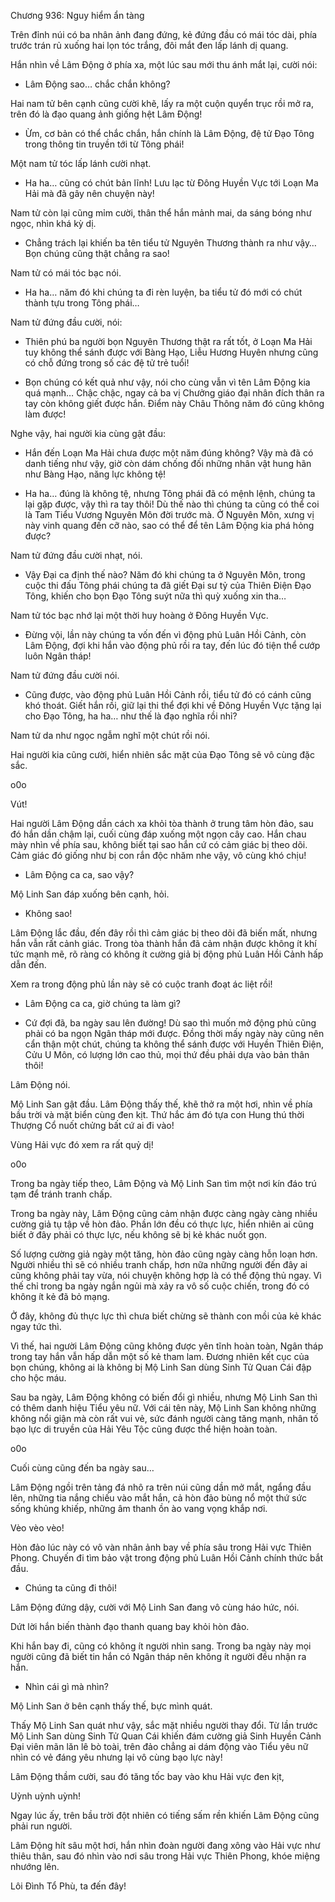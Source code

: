 




Chương 936: Nguy hiểm ẩn tàng


Trên đỉnh núi có ba nhân ảnh đang đứng, kẻ đứng đầu có mái tóc dài, phía trước trán rủ xuống hai lọn tóc trắng, đôi mắt đen lấp lánh dị quang.

Hắn nhìn về Lâm Động ở phía xa, một lúc sau mới thu ánh mắt lại, cười nói:

- Lâm Động sao… chắc chắn không?

Hai nam tử bên cạnh cũng cười khẽ, lấy ra một cuộn quyển trục rồi mở ra, trên đó là đạo quang ảnh giống hệt Lâm Động!

- Ừm, cơ bản có thể chắc chắn, hắn chính là Lâm Động, đệ tử Đạo Tông trong thông tin truyền tới từ Tông phái!

Một nam tử tóc lấp lánh cười nhạt.

- Ha ha… cũng có chút bản lĩnh! Lưu lạc từ Đông Huyền Vực tới Loạn Ma Hải mà đã gây nên chuyện này!

Nam tử còn lại cũng mỉm cười, thân thể hắn mảnh mai, da sáng bóng như ngọc, nhìn khá kỳ dị.

- Chẳng trách lại khiến ba tên tiểu tử Nguyên Thương thành ra như vậy… Bọn chúng cũng thật chẳng ra sao!

Nam tử có mái tóc bạc nói.

- Ha ha… năm đó khi chúng ta đi rèn luyện, ba tiểu tử đó mới có chút thành tựu trong Tông phái…

Nam tử đứng đầu cười, nói:

- Thiên phú ba người bọn Nguyên Thương thật ra rất tốt, ở Loạn Ma Hải tuy không thể sánh được với Bàng Hạo, Liễu Hương Huyên nhưng cũng có chỗ đứng trong số các đệ tử trẻ tuổi!

- Bọn chúng có kết quả như vậy, nói cho cùng vẫn vì tên Lâm Động kia quá mạnh… Chậc chậc, ngay cả ba vị Chưởng giáo đại nhân đích thân ra tay còn không giết được hắn. Điểm này Châu Thông năm đó cũng không làm được!

Nghe vậy, hai người kia cùng gật đầu:

- Hắn đến Loạn Ma Hải chưa được một năm đúng không? Vậy mà đã có danh tiếng như vậy, giờ còn dám chống đối những nhân vật hung hãn như Bàng Hạo, năng lực không tệ!

- Ha ha… đúng là không tệ, nhưng Tông phái đã có mệnh lệnh, chúng ta lại gặp được, vậy thì ra tay thôi! Dù thế nào thì chúng ta cũng có thể coi là Tam Tiểu Vương Nguyên Môn đời trước mà. Ở Nguyên Môn, xưng vị này vinh quang đến cỡ nào, sao có thể để tên Lâm Động kia phá hỏng được?

Nam tử đứng đầu cười nhạt, nói.

- Vậy Đại ca định thế nào? Năm đó khi chúng ta ở Nguyên Môn, trong cuộc thi đấu Tông phái chúng ta đã giết Đại sư tỷ của Thiên Điện Đạo Tông, khiến cho bọn Đạo Tông suýt nữa thì quỳ xuống xin tha…

Nam tử tóc bạc nhớ lại một thời huy hoàng ở Đông Huyền Vực.

- Đừng vội, lần này chúng ta vốn đến vì động phủ Luân Hồi Cảnh, còn Lâm Động, đợi khi hắn vào động phủ rồi ra tay, đến lúc đó tiện thể cướp luôn Ngân tháp!

Nam tử đứng đầu cười nói.

- Cũng được, vào động phủ Luân Hồi Cảnh rồi, tiểu tử đó có cánh cũng khó thoát. Giết hắn rồi, giữ lại thi thể đợi khi về Đông Huyền Vực tặng lại cho Đạo Tông, ha ha… như thế là đạo nghĩa rồi nhỉ?

Nam tử da như ngọc ngẫm nghĩ một chút rồi nói.

Hai người kia cũng cười, hiển nhiên sắc mặt của Đạo Tông sẽ vô cùng đặc sắc.

o0o

Vút!

Hai người Lâm Động dần cách xa khỏi tòa thành ở trung tâm hòn đảo, sau đó hắn dần chậm lại, cuối cùng đáp xuống một ngọn cây cao. Hắn chau mày nhìn về phía sau, không biết tại sao hắn cứ có cảm giác bị theo dõi. Cảm giác đó giống như bị con rắn độc nhăm nhe vậy, vô cùng khó chịu!

- Lâm Động ca ca, sao vậy?

Mộ Linh San đáp xuống bên cạnh, hỏi.

- Không sao!

Lâm Động lắc đầu, đến đây rồi thì cảm giác bị theo dõi đã biến mất, nhưng hắn vẫn rất cảnh giác. Trong tòa thành hắn đã cảm nhận được không ít khí tức mạnh mẽ, rõ ràng có không ít cường giả bị động phủ Luân Hồi Cảnh hấp dẫn đến.

Xem ra trong động phủ lần này sẽ có cuộc tranh đoạt ác liệt rồi!

- Lâm Động ca ca, giờ chúng ta làm gì?

- Cứ đợi đã, ba ngày sau lên đường! Dù sao thì muốn mở động phủ cũng phải có ba ngọn Ngân tháp mới được. Đồng thời mấy ngày này cũng nên cẩn thận một chút, chúng ta không thể sánh được với Huyền Thiên Điện, Cửu U Môn, có lượng lớn cao thủ, mọi thứ đều phải dựa vào bản thân thôi!

Lâm Động nói.

Mộ Linh San gật đầu. Lâm Động thấy thế, khẽ thở ra một hơi, nhìn về phía bầu trời và mặt biển cùng đen kịt. Thứ hắc ám đó tựa con Hung thú thời Thượng Cổ nuốt chửng bất cứ ai đi vào!

Vùng Hải vực đó xem ra rất quỷ dị!

o0o

Trong ba ngày tiếp theo, Lâm Động và Mộ Linh San tìm một nơi kín đáo trú tạm để tránh tranh chấp.

Trong ba ngày này, Lâm Động cũng cảm nhận được càng ngày càng nhiều cường giả tụ tập về hòn đảo. Phần lớn đều có thực lực, hiển nhiên ai cũng biết ở đây phải có thực lực, nếu không sẽ bị kẻ khác nuốt gọn.

Số lượng cường giả ngày một tăng, hòn đảo cũng ngày càng hỗn loạn hơn. Người nhiều thì sẽ có nhiều tranh chấp, hơn nữa những người đến đây ai cũng không phải tay vừa, nói chuyện không hợp là có thể động thủ ngay. Vì thế chỉ trong ba ngày ngắn ngủi mà xảy ra vô số cuộc chiến, trong đó có không ít kẻ đã bỏ mạng.

Ở đây, không đủ thực lực thì chưa biết chừng sẽ thành con mồi của kẻ khác ngay tức thì.

Vì thế, hai người Lâm Động cũng không được yên tĩnh hoàn toàn, Ngân tháp trong tay hắn vẫn hấp dẫn một số kẻ tham lam. Đương nhiên kết cục của bọn chúng, không ai là không bị Mộ Linh San dùng Sinh Tử Quan Cái đập cho hộc máu.

Sau ba ngày, Lâm Động không có biến đổi gì nhiều, nhưng Mộ Linh San thì có thêm danh hiệu Tiểu yêu nữ. Với cái tên này, Mộ Linh San không những không nổi giận mà còn rất vui vẻ, sức đánh người càng tăng mạnh, nhân tố bạo lực di truyền của Hải Yêu Tộc cũng được thể hiện hoàn toàn.

o0o

Cuối cùng cũng đến ba ngày sau…

Lâm Động ngồi trên tảng đá nhô ra trên núi cũng dần mở mắt, ngẩng đầu lên, những tia nắng chiếu vào mắt hắn, cả hòn đảo bùng nổ một thứ sức sống khủng khiếp, những âm thanh ồn ào vang vọng khắp nơi.

Vèo vèo vèo!

Hòn đảo lúc này có vô vàn nhân ảnh bay về phía sâu trong Hải vực Thiên Phong. Chuyến đi tìm bảo vật trong động phủ Luân Hồi Cảnh chính thức bắt đầu.

- Chúng ta cũng đi thôi!

Lâm Động đứng dậy, cười với Mộ Linh San đang vô cùng háo hức, nói.

Dứt lời hắn biến thành đạo thanh quang bay khỏi hòn đảo.

Khi hắn bay đi, cũng có không ít người nhìn sang. Trong ba ngày này mọi người cũng đã biết tin hắn có Ngân tháp nên không ít người đều nhận ra hắn.

- Nhìn cái gì mà nhìn?

Mộ Linh San ở bên cạnh thấy thế, bực mình quát.

Thấy Mộ Linh San quát như vậy, sắc mặt nhiều người thay đổi. Từ lần trước Mộ Linh San dùng Sinh Tử Quan Cái khiến đám cường giả Sinh Huyền Cảnh Đại viên mãn lăn lê bò toài, trên đảo chẳng ai dám động vào Tiểu yêu nữ nhìn có vẻ đáng yêu nhưng lại vô cùng bạo lực này!

Lâm Động thầm cười, sau đó tăng tốc bay vào khu Hải vực đen kịt,

Uỳnh uỳnh uỳnh!

Ngay lúc ấy, trên bầu trời đột nhiên có tiếng sấm rền khiến Lâm Động cũng phải run người.

Lâm Động hít sâu một hơi, hắn nhìn đoàn người đang xông vào Hải vực như thiêu thân, sau đó nhìn vào nơi sâu trong Hải vực Thiên Phong, khóe miệng nhướng lên.

Lôi Đình Tổ Phù, ta đến đây!




